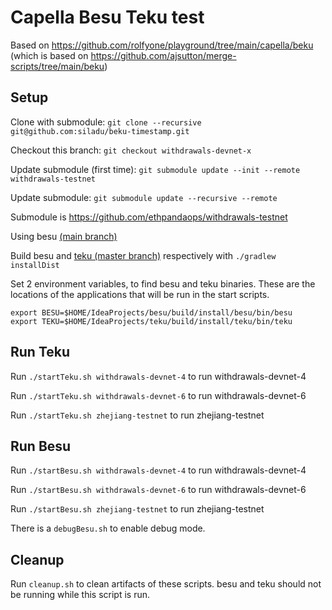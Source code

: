 # Capella Besu Teku test

Based on https://github.com/rolfyone/playground/tree/main/capella/beku (which is based on https://github.com/ajsutton/merge-scripts/tree/main/beku)

## Setup

Clone with submodule: `git clone --recursive git@github.com:siladu/beku-timestamp.git`

Checkout this branch: `git checkout withdrawals-devnet-x`

Update submodule (first time): `git submodule update --init --remote withdrawals-testnet`

Update submodule: `git submodule update --recursive --remote`

Submodule is https://github.com/ethpandaops/withdrawals-testnet

Using besu [(main branch)](https://github.com/hyperledger/besu)

Build besu and [teku (master branch)](https://github.com/ConsenSys/teku) respectively with `./gradlew installDist`

Set 2 environment variables, to find besu and teku binaries. These are the locations of the applications that will be run in the start scripts.

```
export BESU=$HOME/IdeaProjects/besu/build/install/besu/bin/besu
export TEKU=$HOME/IdeaProjects/teku/build/install/teku/bin/teku
```


## Run Teku
Run `./startTeku.sh withdrawals-devnet-4` to run withdrawals-devnet-4

Run `./startTeku.sh withdrawals-devnet-6` to run withdrawals-devnet-6 

Run `./startTeku.sh zhejiang-testnet` to run zhejiang-testnet

## Run Besu
Run `./startBesu.sh withdrawals-devnet-4` to run withdrawals-devnet-4

Run `./startBesu.sh withdrawals-devnet-6` to run withdrawals-devnet-6 

Run `./startBesu.sh zhejiang-testnet` to run zhejiang-testnet

There is a `debugBesu.sh` to enable debug mode.

## Cleanup
Run `cleanup.sh` to clean artifacts of these scripts. besu and teku should not be running while this script is run.
